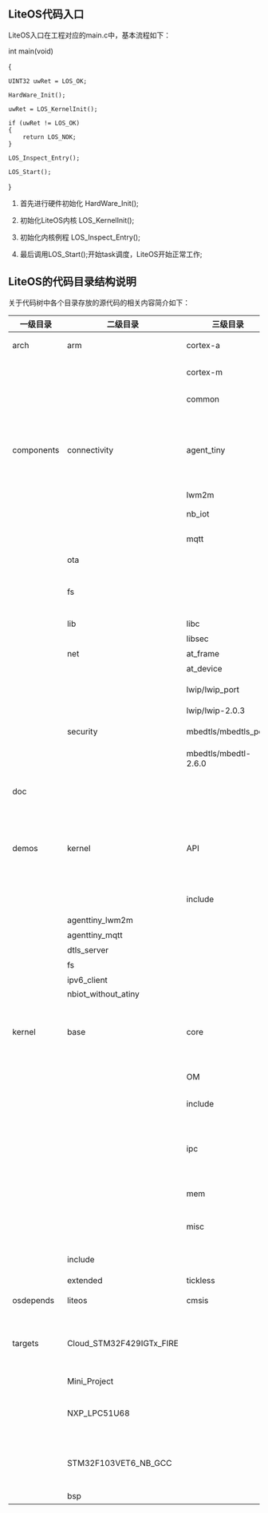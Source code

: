 

## LiteOS代码入口

LiteOS入口在工程对应的main.c中，基本流程如下：

int main(void)

{

    UINT32 uwRet = LOS_OK;
    
    HardWare_Init();
    
    uwRet = LOS_KernelInit();
    
    if (uwRet != LOS_OK)
    {
        return LOS_NOK;
    }
    
    LOS_Inspect_Entry();
    
    LOS_Start();
}

1. 首先进行硬件初始化  HardWare_Init();
   
2. 初始化LiteOS内核 LOS_KernelInit();

3. 初始化内核例程 LOS_Inspect_Entry();
   
4. 最后调用LOS_Start();开始task调度，LiteOS开始正常工作;


## LiteOS的代码目录结构说明

关于代码树中各个目录存放的源代码的相关内容简介如下：

| 一级目录   | 二级目录                 | 三级目录             | 说明                                                         |
| ---------- | ------------------------ | -------------------- | ------------------------------------------------------------ |
| arch       | arm                      | cortex-a             | A核中断、调度、tick相关代码                                                  |
|            |                          | cortex-m             | M核中断、调度、tick相关代码                                  |
|            |                          | common               | arm核公用的cmsis core接口                                    |
| components | connectivity             | agent_tiny           | agent_tiny端云互通组件，包括公共头文件、示例代码、客户端实现代码、操作系统适配层代码 |
|            |                          | lwm2m                | lwm2m协议实现                                                |
|            |                          | nb_iot               | LiteOS NB-IoT API                                            |
|            |                          | mqtt                 | MQTT开源协议实现                                             |
|            | ota                      |                      | 固件升级代码                                                 |
|            | fs                       |                      | 文件系统，含VFS、spiffs、ramfs、kifs、devfs                  |
|            | lib                      | libc                 | LiteOS libc优化                                              |
|            |                          | libsec               | 华为安全函数库                                               |
|            | net                      | at_frame             | LiteOS AT框架API                                             |
|            |                          | at_device            | AT设备适配层                                                 |
|            |                          | lwip/lwip_port       | lwip驱动及OS适配代码                                         |
|            |                          | lwip/lwip-2.0.3      | lwip协议实现                                                 |
|            | security                 | mbedtls/mbedtls_port | mbed TLS的OS适配代码                                         |
|            |                          | mbedtls/mbedtl-2.6.0 | mbed TLS协议实现                                             |
| doc        |                          |                      | 此目录存放的是LiteOS的使用文档和API说明等文档                |
| demos      | kernel                   | API                  | 供开发者测试LiteOS内核的demo示例，此目录存放的是内核功能测试用的相关用例的代码 |
|            |                          | include              | API功能头文件存放目录                                        |
|            | agenttiny_lwm2m          |                      | lwm2m协议 demo                                               |
|            | agenttiny_mqtt           |                      | mqtt 协议demo                                                |
|            | dtls_server              |                      | dtls协议demo                                                 |
|            | fs                       |                      | 文件系统demo                                                 |
|            | ipv6_client              |                      | Ipv6协议demo                                                 |
|            | nbiot_without_atiny      |                      | NB_IoT demo                                                  |
| kernel     | base                     | core                 | LiteOS基础内核代码，包括队列、task调度、软timer、时间片计算等功能 |
|            |                          | OM                   | 与错误处理相关的文件                                         |
|            |                          | include              | LiteOS内核内部使用的头文件                                   |
|            |                          | ipc                  | LiteOS中task间通讯的相关接口，包括事件、信号量、消息队列、互斥锁等 |
|            |                          | mem                  | LiteOS中的内核内存管理的相关代码                             |
|            |                          | misc                 | 内存对齐功能以及毫秒级休眠sleep功能                          |
|            | include                  |                      | LiteOS开源内核头文件                                         |
|            | extended                 | tickless             | 低功耗框架代码                                               |
| osdepends  | liteos                   | cmsis                | liteos cmsis_os 1.0和2.0支持                                 |
| targets    | Cloud_STM32F429IGTx_FIRE |                      | 野火STM32F429(ARM Cortex M4)开发板对应的编程及开发工程源码包。 |
|            | Mini_Project             |                      | 最小工程                                                     |
|            | NXP_LPC51U68             |                      | NXP ARM Cortex M0 ENC28J60以太网LiteOS SDK端云demo           |
|            | STM32F103VET6_NB_GCC     |                      | F103（ARM Cortex M3）内核移植demo，NB-IoT，GCC环境           |
|            | bsp                      |                      | 通用板级支持包                                               |